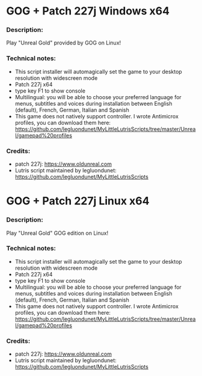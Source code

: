 # GOG + Patch 227j Windows x64
### Description:
Play "Unreal Gold" provided by GOG on Linux!
### Technical notes:
- This script installer will automagically set the game to your desktop resolution with widescreen mode
- Patch 227j x64
- type key F1 to show console
- Multilingual: you will be able to choose your preferred language for menus, subtitles and voices during installation between English (default), French, German, Italian and Spanish
- This game does not natively support controller. I wrote Antimicrox profiles, you can download them here: 
https://github.com/legluondunet/MyLittleLutrisScripts/tree/master/Unreal/gamepad%20profiles
### Credits:
- patch 227j: https://www.oldunreal.com
- Lutris script maintained by legluondunet: https://github.com/legluondunet/MyLittleLutrisScripts


# GOG + Patch 227j Linux x64
### Description:
Play "Unreal Gold" GOG edition on Linux!
### Technical notes:
- This script installer will automagically set the game to your desktop resolution with widescreen mode
- Patch 227j x64
- type key F1 to show console
- Multilingual: you will be able to choose your preferred language for menus, subtitles and voices during installation between English (default), French, German, Italian and Spanish
- This game does not natively support controller. I wrote Antimicrox profiles, you can download them here: 
https://github.com/legluondunet/MyLittleLutrisScripts/tree/master/Unreal/gamepad%20profiles
### Credits:
- patch 227j: https://www.oldunreal.com
- Lutris script maintained by legluondunet: https://github.com/legluondunet/MyLittleLutrisScripts
